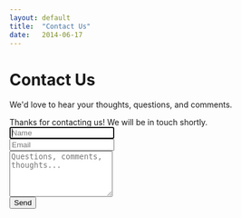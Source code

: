 ```yaml
---
layout: default
title:  "Contact Us"
date:   2014-06-17
---
```


# Contact Us

We'd love to hear your thoughts, questions, and comments.

<div class="contact-form-wrapper col-sm-8">
	<div class="contact-alert alert alert-success">Thanks for contacting us! We will be in touch shortly.</div>
	<form id="ajax-form" action="#" role="form">
		<input type='hidden' name='redirect_to' value='' />
		<div class="row">
			<div class="col-xs-6 col-md-6 form-group">
				<input class="form-control contact-form-control" id="name" name="name" placeholder="Name" type="text" required autofocus />
			</div>
			<div class="col-xs-6 col-md-6 form-group">
				<input class="form-control contact-form-control" id="email" name="email" placeholder="Email" type="email" required />
			</div>
		</div>
		<textarea class="form-control contact-form-control" id="message" name="message" placeholder="Questions, comments, thoughts..." rows="5"></textarea>
		<br />
		<div class="row">
			<div class="col-xs-12 col-md-12 form-group">
				<button class="btn btn-block contact-sumbit-button pull-right" type="submit">Send</button>
			</div>
		</div>
	</form>
</div>

<!-- Jquery and Contact Form Ajax Script -->
<script src="http://ajax.googleapis.com/ajax/libs/jquery/1.11.1/jquery.min.js"></script>
<script src="javascripts/contact-form.js"></script>